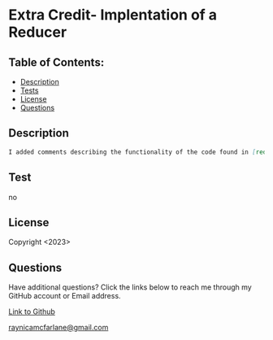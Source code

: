 # Extra Credit- Implentation of a Reducer
 
## Table of Contents:
  - [Description](#description)
  - [Tests](#tests)
  - [License](#license)
  - [Questions](#questions)
 
## Description
```md
I added comments describing the functionality of the code found in [reducers.js]

```

## Test
no

## License
Copyright <2023> <Raynica McFarlane>

## Questions

Have additional questions? Click the links below to reach me through my GitHub account or Email address.

[Link to Github](https://github.com/raymcfarlane)

<a href="mailto:raynicamcfarlane@gmail.com">raynicamcfarlane@gmail.com</a>
